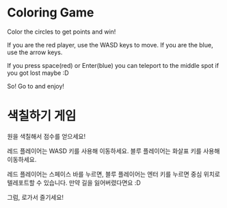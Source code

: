 # Coloring Game
Color the circles to get points and win!

If you are the red player, use the WASD keys to move.
If you are the blue, use the arrow keys.

If you press space(red) or Enter(blue) you can teleport to the middle spot if you got lost maybe :D

So! Go to and enjoy!


# 색칠하기 게임
원을 색칠해서 점수를 얻으세요!

레드 플레이어는 WASD 키를 사용해 이동하세요.
블루 플레이어는 화살표 키를 사용해 이동하세요.

레드 플레이어는 스페이스 바를 누르면, 블루 플레이어는 엔터 키를 누르면 중심 위치로 텔레포트할 수 있습니다. 만약 길을 잃어버렸다면요 :D

그럼, 로가서 즐기세요!
